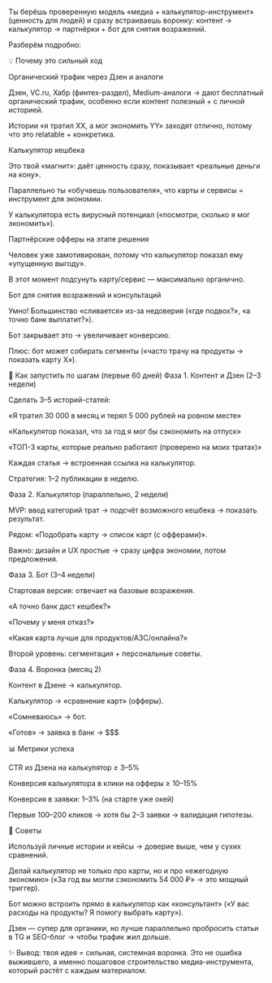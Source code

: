 Ты берёшь проверенную модель «медиа + калькулятор-инструмент» (ценность для людей) и сразу встраиваешь воронку: контент → калькулятор → партнёрки + бот для снятия возражений.

Разберём подробно:

💡 Почему это сильный ход

Органический трафик через Дзен и аналоги

Дзен, VC.ru, Хабр (финтех-раздел), Medium-аналоги → дают бесплатный органический трафик, особенно если контент полезный + с личной историей.

Истории «я тратил ХХ, а мог экономить YY» заходят отлично, потому что это relatable + конкретика.

Калькулятор кешбека

Это твой «магнит»: даёт ценность сразу, показывает «реальные деньги на кону».

Параллельно ты «обучаешь пользователя», что карты и сервисы = инструмент для экономии.

У калькулятора есть вирусный потенциал («посмотри, сколько я мог экономить»).

Партнёрские офферы на этапе решения

Человек уже замотивирован, потому что калькулятор показал ему «упущенную выгоду».

В этот момент подсунуть карту/сервис — максимально органично.

Бот для снятия возражений и консультаций

Умно! Большинство «сливается» из-за недоверия («где подвох?», «а точно банк выплатит?»).

Бот закрывает это → увеличивает конверсию.

Плюс: бот может собирать сегменты («часто трачу на продукты → показать карту X»).

🚀 Как запустить по шагам (первые 60 дней)
Фаза 1. Контент и Дзен (2–3 недели)

Сделать 3–5 историй-статей:

«Я тратил 30 000 в месяц и терял 5 000 рублей на ровном месте»

«Калькулятор показал, что за год я мог бы сэкономить на отпуск»

«ТОП-3 карты, которые реально работают (проверено на моих тратах)»

Каждая статья → встроенная ссылка на калькулятор.

Стратегия: 1–2 публикации в неделю.

Фаза 2. Калькулятор (параллельно, 2 недели)

MVP: ввод категорий трат → подсчёт возможного кешбека → показать результат.

Рядом: «Подобрать карту → список карт (с офферами)».

Важно: дизайн и UX простые → сразу цифра экономии, потом предложения.

Фаза 3. Бот (3–4 недели)

Стартовая версия: отвечает на базовые возражения.

«А точно банк даст кешбек?»

«Почему у меня отказ?»

«Какая карта лучше для продуктов/АЗС/онлайна?»

Второй уровень: сегментация + персональные советы.

Фаза 4. Воронка (месяц 2)

Контент в Дзене → калькулятор.

Калькулятор → «сравнение карт» (офферы).

«Сомневаюсь» → бот.

«Готов» → заявка в банк → $$$

📊 Метрики успеха

CTR из Дзена на калькулятор ≥ 3–5%

Конверсия калькулятора в клики на офферы ≥ 10–15%

Конверсия в заявки: 1–3% (на старте уже окей)

Первые 100–200 кликов → хотя бы 2–3 заявки → валидация гипотезы.

🔑 Советы

Используй личные истории и кейсы → доверие выше, чем у сухих сравнений.

Делай калькулятор не только про карты, но и про «ежегодную экономию» («За год вы могли сэкономить 54 000 ₽» → это мощный триггер).

Бот можно встроить прямо в калькулятор как «консультант» («У вас расходы на продукты? Я помогу выбрать карту»).

Дзен — супер для органики, но лучше параллельно пробросить статьи в TG и SEO-блог → чтобы трафик жил дольше.

✨ Вывод: твоя идея = сильная, системная воронка. Это не ошибка выжившего, а именно пошаговое строительство медиа-инструмента, который растёт с каждым материалом.
